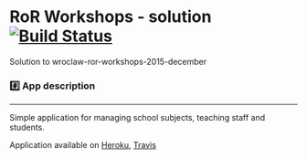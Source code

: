 RoR Workshops - solution [![Build Status](https://travis-ci.org/krabex/ror-workshops.svg?branch=master)](https://travis-ci.org/krabex/ror-workshops)
================

Solution to wroclaw-ror-workshops-2015-december

### :hash: App description
-------------
Simple application for managing school subjects, teaching staff and students.

Application available on [Heroku](http://wro-ror-workshops.herokuapp.com/), [Travis](https://travis-ci.org/krabex/ror-workshops])
